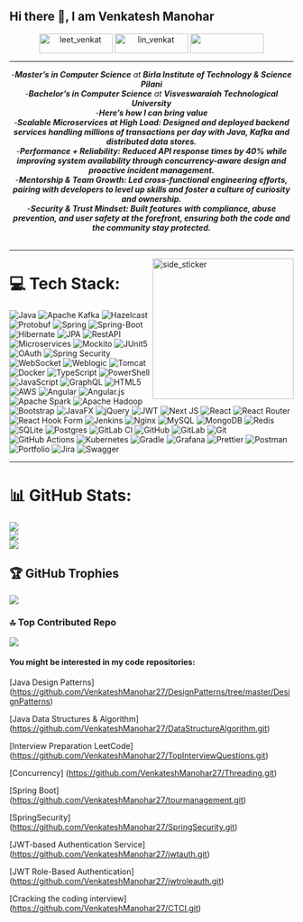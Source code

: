 ## Hi there 👋, I am Venkatesh Manohar


<p align="center">
 <a href="https://leetcode.com/u/venkatm27/" target="blank"><img align="center" src="https://img.shields.io/badge/LeetCode-000000?style=for-the-badge&logo=LeetCode&logoColor=#d16c06" alt="leet_venkat" height="35" width="130" /></a>
<a href="https://www.linkedin.com/in/venkateshmanohar27" target="blank"><img align="center" src="https://img.shields.io/badge/LinkedIn-0077B5?style=for-the-badge&logo=linkedin&logoColor=white" alt="lin_venkat" height="35" width="130" /></a>  
<a href = "mailto: venkatesh.manohar@gmail.com"><img align="center" src="https://img.shields.io/badge/Gmail-D14836?style=for-the-badge&logo=gmail&logoColor=white" height="35" width="130" /></a>
</p>

<hr>

<p align="center">
  <em>
    -<strong>Master’s in Computer Science</strong> at <strong>Birla Institute of Technology & Science Pilani </strong><br>
    -<strong>Bachelor’s in Computer Science</strong> at <strong>Visveswaraiah Technological University</strong><br>
    -<b>Here’s how I can bring value </b><br>
    -<b>Scalable Microservices at High Load: Designed and deployed backend services handling millions of transactions per day with Java, Kafka and distributed data stores.</b><br>
    -<b>Performance + Reliability: Reduced API response times by 40% while improving system availability through concurrency-aware design and proactive incident management.
</b><br>
    -<b>Mentorship & Team Growth: Led cross-functional engineering efforts, pairing with developers to level up skills and foster a culture of curiosity and ownership.</b><br>
    -<b>Security & Trust Mindset: Built features with compliance, abuse prevention, and user safety at the forefront, ensuring both the code and the community stay protected.</b><br>
  </em> 
  <br>
<hr>
<img align="right" width=250px height=250px alt="side_sticker" src="https://media.giphy.com/media/TEnXkcsHrP4YedChhA/giphy.gif" />


# 💻 Tech Stack:
![Java](https://img.shields.io/badge/java-%23ED8B00.svg?style=for-the-badge&logo=openjdk&logoColor=white) 
![Apache Kafka](https://img.shields.io/badge/Apache%20Kafka-%23000000.svg?style=for-the-badge&logo=apachekafka&logoColor=white)
![Hazelcast](https://img.shields.io/badge/Hazelcast-%23000000.svg?style=for-the-badge&logo=hazelcast&logoColor=white)
![Protobuf](https://img.shields.io/badge/Protobuf-%23000000.svg?style=for-the-badge&logo=protobuf&logoColor=white)
![Spring](https://img.shields.io/badge/spring-%236DB33F.svg?style=for-the-badge&logo=spring&logoColor=white) 
![Spring-Boot](https://img.shields.io/badge/spring-%236DB33F.svg?style=for-the-badge&logo=spring-boot&logoColor=white) 
![Hibernate](https://img.shields.io/badge/hibernate-%23E34F26.svg?style=for-the-badge&logo=hibernate&logoColor=white)
![JPA](https://img.shields.io/badge/JPA-%23000000.svg?style=for-the-badge&logo=java&logoColor=white)
![RestAPI](https://img.shields.io/badge/RestAPI-%23000000.svg?style=for-the-badge&logo=restapi&logoColor=white)
![Microservices](https://img.shields.io/badge/Microservices-%23000000.svg?style=for-the-badge&logo=microservices&logoColor=white)
![Mockito](https://img.shields.io/badge/Mockito-%23000000.svg?style=for-the-badge&logo=mockito&logoColor=white)
![JUnit5](https://img.shields.io/badge/JUnit5-%23000000.svg?style=for-the-badge&logo=junit5&logoColor=white)
![OAuth](https://img.shields.io/badge/OAuth-%23000000.svg?style=for-the-badge&logo=oauth&logoColor=white)
![Spring Security](https://img.shields.io/badge/Spring%20Security-%23000000.svg?style=for-the-badge&logo=springsecurity&logoColor=white)
![WebSocket](https://img.shields.io/badge/WebSocket-%23000000.svg?style=for-the-badge&logo=websocket&logoColor=white)
![Weblogic](https://img.shields.io/badge/Weblogic-%23000000.svg?style=for-the-badge&logo=oracle&logoColor=white)
![Tomcat](https://img.shields.io/badge/Tomcat-%23000000.svg?style=for-the-badge&logo=apachetomcat&logoColor=white)
![Docker](https://img.shields.io/badge/Docker-%23000000.svg?style=for-the-badge&logo=docker&logoColor=white)
![TypeScript](https://img.shields.io/badge/typescript-%23007ACC.svg?style=for-the-badge&logo=typescript&logoColor=white)
![PowerShell](https://img.shields.io/badge/PowerShell-%235391FE.svg?style=for-the-badge&logo=powershell&logoColor=white) 
![JavaScript](https://img.shields.io/badge/javascript-%23323330.svg?style=for-the-badge&logo=javascript&logoColor=%23F7DF1E) 
![GraphQL](https://img.shields.io/badge/-GraphQL-E10098?style=for-the-badge&logo=graphql&logoColor=white) 
![HTML5](https://img.shields.io/badge/html5-%23E34F26.svg?style=for-the-badge&logo=html5&logoColor=white) 
![AWS](https://img.shields.io/badge/AWS-%23FF9900.svg?style=for-the-badge&logo=amazon-aws&logoColor=white)
![Angular](https://img.shields.io/badge/angular-%23DD0031.svg?style=for-the-badge&logo=angular&logoColor=white) 
![Angular.js](https://img.shields.io/badge/angular.js-%23E23237.svg?style=for-the-badge&logo=angularjs&logoColor=white)
![Apache Spark](https://img.shields.io/badge/Apache%20Spark-FDEE21?style=for-the-badge&logo=apachespark&logoColor=black)
![Apache Hadoop](https://img.shields.io/badge/Apache%20Hadoop-66CCFF?style=for-the-badge&logo=apachehadoop&logoColor=black) 
![Bootstrap](https://img.shields.io/badge/bootstrap-%238511FA.svg?style=for-the-badge&logo=bootstrap&logoColor=white) ![JavaFX](https://img.shields.io/badge/javafx-%23FF0000.svg?style=for-the-badge&logo=javafx&logoColor=white) ![jQuery](https://img.shields.io/badge/jquery-%230769AD.svg?style=for-the-badge&logo=jquery&logoColor=white) ![JWT](https://img.shields.io/badge/JWT-black?style=for-the-badge&logo=JSON%20web%20tokens)
![Next JS](https://img.shields.io/badge/Next-black?style=for-the-badge&logo=next.js&logoColor=white) ![React](https://img.shields.io/badge/react-%2320232a.svg?style=for-the-badge&logo=react&logoColor=%2361DAFB)
![React Router](https://img.shields.io/badge/React_Router-CA4245?style=for-the-badge&logo=react-router&logoColor=white)
![React Hook Form](https://img.shields.io/badge/React%20Hook%20Form-%23EC5990.svg?style=for-the-badge&logo=reacthookform&logoColor=white) ![Jenkins](https://img.shields.io/badge/jenkins-%232C5263.svg?style=for-the-badge&logo=jenkins&logoColor=white) ![Nginx](https://img.shields.io/badge/nginx-%23009639.svg?style=for-the-badge&logo=nginx&logoColor=white) ![MySQL](https://img.shields.io/badge/mysql-4479A1.svg?style=for-the-badge&logo=mysql&logoColor=white) ![MongoDB](https://img.shields.io/badge/MongoDB-%234ea94b.svg?style=for-the-badge&logo=mongodb&logoColor=white) ![Redis](https://img.shields.io/badge/redis-%23DD0031.svg?style=for-the-badge&logo=redis&logoColor=white) ![SQLite](https://img.shields.io/badge/sqlite-%2307405e.svg?style=for-the-badge&logo=sqlite&logoColor=white) ![Postgres](https://img.shields.io/badge/postgres-%23316192.svg?style=for-the-badge&logo=postgresql&logoColor=white) 
![GitLab CI](https://img.shields.io/badge/gitlab%20CI-%23181717.svg?style=for-the-badge&logo=gitlab&logoColor=white) ![GitHub](https://img.shields.io/badge/github-%23121011.svg?style=for-the-badge&logo=github&logoColor=white) ![GitLab](https://img.shields.io/badge/gitlab-%23181717.svg?style=for-the-badge&logo=gitlab&logoColor=white) ![Git](https://img.shields.io/badge/git-%23F05033.svg?style=for-the-badge&logo=git&logoColor=white) ![GitHub Actions](https://img.shields.io/badge/github%20actions-%232671E5.svg?style=for-the-badge&logo=githubactions&logoColor=white) ![Kubernetes](https://img.shields.io/badge/kubernetes-%23326ce5.svg?style=for-the-badge&logo=kubernetes&logoColor=white) ![Gradle](https://img.shields.io/badge/Gradle-02303A.svg?style=for-the-badge&logo=Gradle&logoColor=white) ![Grafana](https://img.shields.io/badge/grafana-%23F46800.svg?style=for-the-badge&logo=grafana&logoColor=white) ![Prettier](https://img.shields.io/badge/prettier-%23F7B93E.svg?style=for-the-badge&logo=prettier&logoColor=black) ![Postman](https://img.shields.io/badge/Postman-FF6C37?style=for-the-badge&logo=postman&logoColor=white) ![Portfolio](https://img.shields.io/badge/Portfolio-%23000000.svg?style=for-the-badge&logo=firefox&logoColor=#FF7139) ![Jira](https://img.shields.io/badge/jira-%230A0FFF.svg?style=for-the-badge&logo=jira&logoColor=white) ![Swagger](https://img.shields.io/badge/-Swagger-%23Clojure?style=for-the-badge&logo=swagger&logoColor=white)<hr>

# 📊 GitHub Stats:
![](https://github-readme-stats.vercel.app/api?username=VenkateshManohar27&theme=radical&hide_border=false&include_all_commits=true&count_private=true)<br/>
![](https://github-readme-streak-stats.herokuapp.com/?user=VenkateshManohar27&theme=radical&hide_border=false)<br/>
![](https://github-readme-stats.vercel.app/api/top-langs/?username=VenkateshManohar27&theme=radical&hide_border=false&include_all_commits=true&count_private=true&layout=compact)

## 🏆 GitHub Trophies
![](https://github-profile-trophy.vercel.app/?username=VenkateshManohar27&theme=radical&no-frame=true&no-bg=false&margin-w=4)

### 🔝 Top Contributed Repo
![](https://github-contributor-stats.vercel.app/api?username=VenkateshManohar27&limit=5&theme=radical&combine_all_yearly_contributions=true)

#### You might be interested in my code repositories:

[Java Design Patterns] (https://github.com/VenkateshManohar27/DesignPatterns/tree/master/DesignPatterns)

[Java Data Structures & Algorithm] (https://github.com/VenkateshManohar27/DataStructureAlgorithm.git)

[Interview Preparation LeetCode] (https://github.com/VenkateshManohar27/TopInterviewQuestions.git)

[Concurrency] (https://github.com/VenkateshManohar27/Threading.git)

[Spring Boot] (https://github.com/VenkateshManohar27/tourmanagement.git)

[SpringSecurity] (https://github.com/VenkateshManohar27/SpringSecurity.git)

[JWT-based Authentication Service] (https://github.com/VenkateshManohar27/jwtauth.git)

[JWT Role-Based Authentication] (https://github.com/VenkateshManohar27/jwtroleauth.git)

[Cracking the coding interview] (https://github.com/VenkateshManohar27/CTCI.git)


